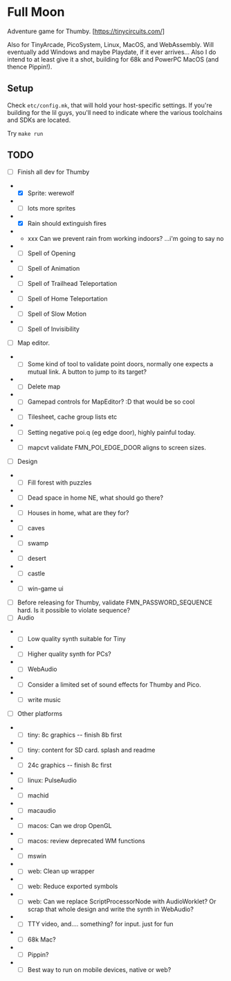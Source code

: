 # Full Moon

Adventure game for Thumby. [https://tinycircuits.com/]

Also for TinyArcade, PicoSystem, Linux, MacOS, and WebAssembly.
Will eventually add Windows and maybe Playdate, if it ever arrives...
Also I do intend to at least give it a shot, building for 68k and PowerPC MacOS (and thence Pippin!).

## Setup

Check `etc/config.mk`, that will hold your host-specific settings.
If you're building for the lil guys, you'll need to indicate where the various toolchains and SDKs are located.

Try `make run`

## TODO

- [ ] Finish all dev for Thumby
- - [x] Sprite: werewolf
- - [ ] lots more sprites
- - [x] Rain should extinguish fires
- - xxx Can we prevent rain from working indoors? ...i'm going to say no
- - [ ] Spell of Opening
- - [ ] Spell of Animation
- - [ ] Spell of Trailhead Teleportation
- - [ ] Spell of Home Teleportation
- - [ ] Spell of Slow Motion
- - [ ] Spell of Invisibility
- [ ] Map editor.
- - [ ] Some kind of tool to validate point doors, normally one expects a mutual link. A button to jump to its target?
- - [ ] Delete map
- - [ ] Gamepad controls for MapEditor? :D that would be so cool
- - [ ] Tilesheet, cache group lists etc
- - [ ] Setting negative poi.q (eg edge door), highly painful today.
- - [ ] mapcvt validate FMN_POI_EDGE_DOOR aligns to screen sizes.
- [ ] Design
- - [ ] Fill forest with puzzles
- - [ ] Dead space in home NE, what should go there?
- - [ ] Houses in home, what are they for?
- - [ ] caves
- - [ ] swamp
- - [ ] desert
- - [ ] castle
- - [ ] win-game ui
- [ ] Before releasing for Thumby, validate FMN_PASSWORD_SEQUENCE hard. Is it possible to violate sequence?
- [ ] Audio
- - [ ] Low quality synth suitable for Tiny
- - [ ] Higher quality synth for PCs?
- - [ ] WebAudio
- - [ ] Consider a limited set of sound effects for Thumby and Pico.
- - [ ] write music
- [ ] Other platforms
- - [ ] tiny: 8c graphics -- finish 8b first
- - [ ] tiny: content for SD card. splash and readme
- - [ ] 24c graphics -- finish 8c first
- - [ ] linux: PulseAudio
- - [ ] machid
- - [ ] macaudio
- - [ ] macos: Can we drop OpenGL
- - [ ] macos: review deprecated WM functions
- - [ ] mswin
- - [ ] web: Clean up wrapper
- - [ ] web: Reduce exported symbols
- - [ ] web: Can we replace ScriptProcessorNode with AudioWorklet? Or scrap that whole design and write the synth in WebAudio?
- - [ ] TTY video, and.... something? for input. just for fun
- - [ ] 68k Mac?
- - [ ] Pippin?
- - [ ] Best way to run on mobile devices, native or web?

